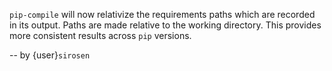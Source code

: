 `pip-compile` will now relativize the requirements paths which are recorded in
its output.
Paths are made relative to the working directory.
This provides more consistent results across `pip` versions.

-- by {user}`sirosen`
